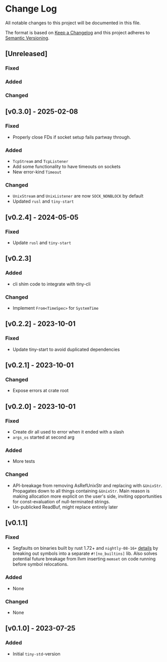 # Change Log
All notable changes to this project will be documented in this file.

The format is based on [Keep a Changelog](http://keepachangelog.com/)
and this project adheres to [Semantic Versioning](http://semver.org/).
## [Unreleased]
### Fixed

### Added

### Changed


## [v0.3.0] - 2025-02-08

### Fixed

- Properly close FDs if socket setup fails partway through.

### Added

- `TcpStream` and `TcpListener`
- Add some functionality to have timeouts on sockets
- New error-kind `Timeout`


### Changed

- `UnixStream` and `UnixListener` are now `SOCK_NONBLOCK` by default
- Updated `rusl` and `tiny-start`

## [v0.2.4] - 2024-05-05

### Fixed

- Update `rusl` and `tiny-start`


## [v0.2.3]

### Added
- cli shim code to integrate with tiny-cli

### Changed
- Implement `From<TimeSpec>` for `SystemTime`

## [v0.2.2] - 2023-10-01

### Fixed
- Update tiny-start to avoid duplicated dependencies

## [v0.2.1] - 2023-10-01

### Changed
- Expose errors at crate root

## [v0.2.0] - 2023-10-01
### Fixed
- Create dir all used to error when it ended with a slash
- `args_os` started at second arg

### Added
- More tests

### Changed
- API-breakage from removing AsRefUnixStr and replacing with 
`&UnixStr`. Propagates down to all things containing `&UnixStr`. Main reason 
is making allocation more explicit on the user's side, inviting opportunities for 
const-evaluation of null-terminated strings.
- Un-publicked ReadBuf, might replace entirely later

## [v0.1.1]
### Fixed
- Segfaults on binaries built by rust 1.72+ and `nightly-08-16+` [details](https://github.com/rust-lang/rust/issues/115225#issuecomment-1694183173) by 
breaking out symbols into a separate `#![no_builtins]` lib. Also solves potential future breakage 
from llvm inserting `memset` on code running before symbol relocations.

### Added
- None

### Changed
- None

## [v0.1.0] - 2023-07-25

### Added
- Initial `tiny-std`-version
